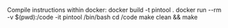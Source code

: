 Compile instructions within docker:
docker build -t pintool .
docker run --rm -v $(pwd):/code -it pintool /bin/bash
cd /code
make clean && make
